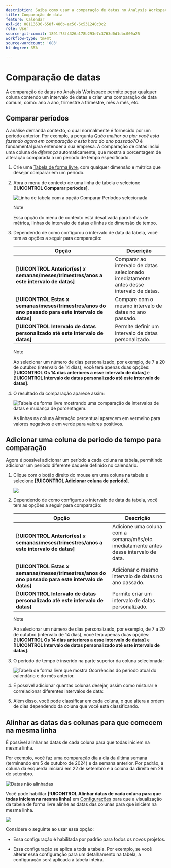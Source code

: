 ```yaml
---
description: Saiba como usar a comparação de datas no Analysis Workspace, que permite pegar qualquer coluna contendo um intervalo de datas e criar uma comparação de datas comum.
title: Comparação de data
feature: Calendar
exl-id: 08113536-658f-486b-ac56-6c531240c3c2
role: User
source-git-commit: 1891f73f4326a178b293e7c3763d0d1dbc000a25
workflow-type: tm+mt
source-wordcount: '683'
ht-degree: 35%

---
```


# Comparação de datas

A comparação de datas no Analysis Workspace permite pegar qualquer coluna contendo um intervalo de datas e criar uma comparação de data comum, como: ano a ano, trimestre a trimestre, mês a mês, etc.

## Comparar períodos

A análise demanda contexto, o qual normalmente é fornecido por um período anterior. Por exemplo, a pergunta *Quão melhor ou pior você está fazendo agora em comparação a esta hora do ano passado?O* é fundamental para entender a sua empresa. A comparação de datas inclui uma coluna de *diferença* automaticamente, que mostra a porcentagem de alteração comparada a um período de tempo especificado.

1. Crie uma [Tabela de forma livre](/help/analysis-workspace/visualizations/freeform-table/freeform-table.md), com qualquer dimensão e métrica que desejar comparar em um período.
1. Abra o menu de contexto de uma linha de tabela e selecione **[!UICONTROL Comparar períodos]**.

   ![Linha de tabela com a opção Comparar Períodos selecionada](assets/compare-time.png)

   >[!NOTE]
   >
   >Essa opção do menu de contexto está desativada para linhas de métrica, linhas de intervalo de datas e linhas de dimensão de tempo.

1. Dependendo de como configurou o intervalo de data da tabela, você tem as opções a seguir para comparação:

   | Opção | Descrição |
   |---|---|
   | **[!UICONTROL Anterior(es) *x* semanas/meses/trimestres/anos a este intervalo de datas]** | Comparar ao intervalo de datas selecionado imediatamente antes desse intervalo de datas. |
   | **[!UICONTROL Estas x semanas/meses/trimestres/anos do ano passado para este intervalo de datas]** | Compare com o mesmo intervalo de datas no ano passado. |
   | **[!UICONTROL Intervalo de datas personalizado até este intervalo de datas]** | Permite definir um intervalo de datas personalizado. |

   >[!NOTE]
   >
   >Ao selecionar um número de dias personalizado, por exemplo, de 7 a 20 de outubro (intervalo de 14 dias), você terá apenas duas opções: **[!UICONTROL Os 14 dias anteriores a esse intervalo de datas]** e **[!UICONTROL Intervalo de datas personalizado até este intervalo de datas]**.

1. O resultado da comparação aparece assim:

   ![Tabela de forma livre mostrando uma comparação de intervalos de datas e mudança de porcentagem.](assets/compare-time-result.png)

   As linhas na coluna Alteração percentual aparecem em vermelho para valores negativos e em verde para valores positivos.

## Adicionar uma coluna de período de tempo para comparação

Agora é possível adicionar um período a cada coluna na tabela, permitindo adicionar um período diferente daquele definido no calendário.

1. Clique com o botão direito do mouse em uma coluna na tabela e selecione **[!UICONTROL Adicionar coluna de período]**.

   ![](assets/add-time-period-column.png)

1. Dependendo de como configurou o intervalo de data da tabela, você tem as opções a seguir para comparação:

   | Opção | Descrição |
   |---|---|
   | **[!UICONTROL Anterior(es) *x* semanas/meses/trimestres/anos a este intervalo de datas]** | Adicione uma coluna com a semana/mês/etc. imediatamente antes desse intervalo de data. |
   | **[!UICONTROL Estas *x* semanas/meses/trimestres/anos do ano passado para este intervalo de datas]** | Adicionar o mesmo intervalo de datas no ano passado. |
   | **[!UICONTROL Intervalo de datas personalizado até este intervalo de datas]** | Permite criar um intervalo de datas personalizado. |

   >[!NOTE]
   >
   >Ao selecionar um número de dias personalizado, por exemplo, de 7 a 20 de outubro (intervalo de 14 dias), você terá apenas duas opções: **[!UICONTROL Os 14 dias anteriores a esse intervalo de datas]** e **[!UICONTROL Intervalo de datas personalizado até este intervalo de datas]**.

1. O período de tempo é inserido na parte superior da coluna selecionada:

   ![Tabela de forma livre que mostra Ocorrências do período atual do calendário e do mês anterior.](assets/add-time-period-column2.png)

1. É possível adicionar quantas colunas desejar, assim como misturar e correlacionar diferentes intervalos de data:

1. Além disso, você pode classificar em cada coluna, o que altera a ordem de dias dependendo da coluna que você está classificando.

## Alinhar as datas das colunas para que comecem na mesma linha

É possível alinhar as datas de cada coluna para que todas iniciem na mesma linha. 

Por exemplo, você faz uma comparação dia a dia da última semana (terminando em 5 de outubro de 2024) e da semana anterior. Por padrão, a coluna da esquerda iniciará em 22 de setembro e a coluna da direita em 29 de setembro.

![Datas não alinhadas](assets/not-align-dates.png)

Você pode habilitar **[!UICONTROL Alinhar datas de cada coluna para que todas iniciem na mesma linha]** em [Configurações](/help/analysis-workspace/visualizations/freeform-table/freeform-table.md#settings-1) para que a visualização da tabela de forma livre alinhe as datas das colunas para que iniciem na mesma linha.

![](assets/align-dates.png)

Considere o seguinte ao usar essa opção:

* Essa configuração é habilitada por padrão para todos os novos projetos.

* Essa configuração se aplica a toda a tabela. Por exemplo, se você alterar essa configuração para um detalhamento na tabela, a configuração será aplicada à tabela inteira.

